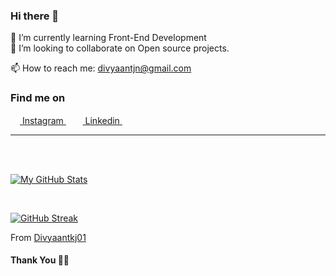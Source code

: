 ### Hi there 👋



🌱 I’m currently learning Front-End Development<br>
👯 I’m looking to collaborate on Open source projects.


📫 How to reach me: divyaantjn@gmail.com


### Find me on

<a href = "https://www.instagram.com/divyaant_11/"><img src = "https://image.flaticon.com/icons/svg/174/174855.svg" height= 15px width = 15px> Instagram </a>&nbsp;&nbsp;
<a href = "https://www.linkedin.com/in/divyaant-kumar-jain-4b50001bb"><img src = "https://image.flaticon.com/icons/svg/174/174857.svg" height= 15px width = 15px> Linkedin </a>&nbsp;&nbsp;


*************


<br><br>

[![My GitHub Stats](https://github-readme-stats.vercel.app/api/?username=Divyaantkj01&count_private=true&theme=tokyonight&showicons=true)](https://github.com/Divyaantkj01)

<br>

[![GitHub Streak](https://github-readme-streak-stats.herokuapp.com/?user=Divyaantkj01&theme=dark)](https://github.com/Divyaantkj01)



From [Divyaantkj01](https://github.com/Divyaantkj01)

#### Thank You 🙏🏼

